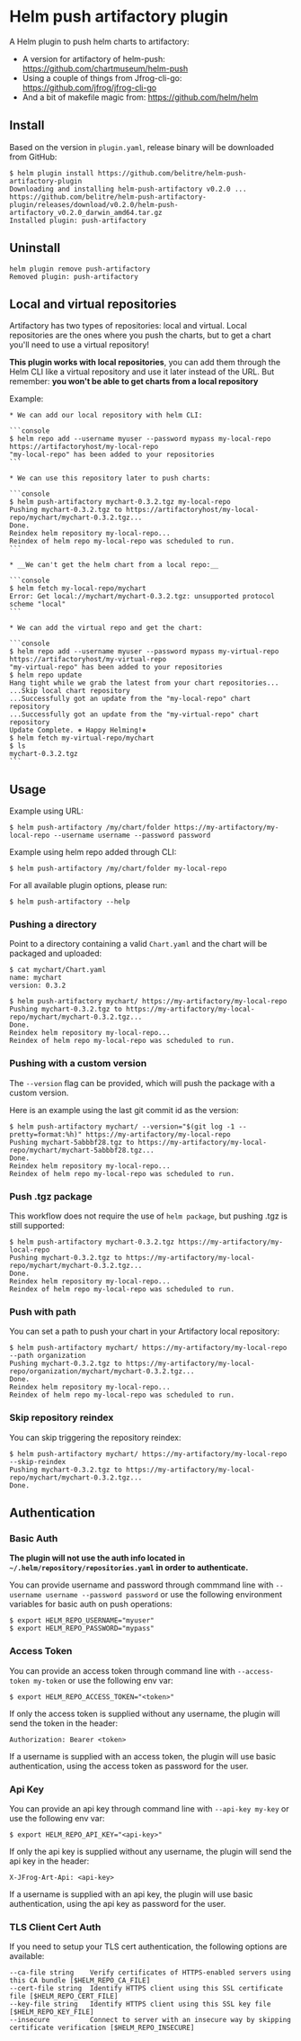 # Helm push artifactory plugin

A Helm plugin to push helm charts to artifactory:
 
 * A version for artifactory of helm-push: https://github.com/chartmuseum/helm-push
 * Using a couple of things from Jfrog-cli-go: https://github.com/jfrog/jfrog-cli-go
 * And a bit of makefile magic from: https://github.com/helm/helm

## Install
Based on the version in `plugin.yaml`, release binary will be downloaded from GitHub:

```
$ helm plugin install https://github.com/belitre/helm-push-artifactory-plugin
Downloading and installing helm-push-artifactory v0.2.0 ...
https://github.com/belitre/helm-push-artifactory-plugin/releases/download/v0.2.0/helm-push-artifactory_v0.2.0_darwin_amd64.tar.gz
Installed plugin: push-artifactory
```

## Uninstall

```
helm plugin remove push-artifactory
Removed plugin: push-artifactory
```

## Local and virtual repositories

Artifactory has two types of repositories: local and virtual. Local repositories are the ones where you push the charts, but to get a chart you'll need to use a virtual repository!

__This plugin works with local repositories__, you can add them through the Helm CLI like a virtual repository and use it later instead of the URL. But remember: __you won't be able to get charts from a local repository__

Example:

    * We can add our local repository with helm CLI:

    ```console
    $ helm repo add --username myuser --password mypass my-local-repo https://artifactoryhost/my-local-repo
    "my-local-repo" has been added to your repositories
    ```

    * We can use this repository later to push charts:

    ```console
    $ helm push-artifactory mychart-0.3.2.tgz my-local-repo 
    Pushing mychart-0.3.2.tgz to https://artifactoryhost/my-local-repo/mychart/mychart-0.3.2.tgz...
    Done.
    Reindex helm repository my-local-repo...
    Reindex of helm repo my-local-repo was scheduled to run.
    ```

    * __We can't get the helm chart from a local repo:__

    ```console
    $ helm fetch my-local-repo/mychart
    Error: Get local://mychart/mychart-0.3.2.tgz: unsupported protocol scheme "local"
    ```

    * We can add the virtual repo and get the chart:

    ```console
    $ helm repo add --username myuser --password mypass my-virtual-repo https://artifactoryhost/my-virtual-repo
    "my-virtual-repo" has been added to your repositories
    $ helm repo update
    Hang tight while we grab the latest from your chart repositories...
    ...Skip local chart repository
    ...Successfully got an update from the "my-local-repo" chart repository
    ...Successfully got an update from the "my-virtual-repo" chart repository
    Update Complete. ⎈ Happy Helming!⎈ 
    $ helm fetch my-virtual-repo/mychart
    $ ls
    mychart-0.3.2.tgz
    ``` 

## Usage

Example using URL:

```console
$ helm push-artifactory /my/chart/folder https://my-artifactory/my-local-repo --username username --password password
```

Example using helm repo added through CLI:
```console
$ helm push-artifactory /my/chart/folder my-local-repo
```

For all available plugin options, please run:
```console
$ helm push-artifactory --help
```

### Pushing a directory
Point to a directory containing a valid `Chart.yaml` and the chart will be packaged and uploaded:
```console
$ cat mychart/Chart.yaml
name: mychart
version: 0.3.2
```
```console
$ helm push-artifactory mychart/ https://my-artifactory/my-local-repo
Pushing mychart-0.3.2.tgz to https://my-artifactory/my-local-repo/mychart/mychart-0.3.2.tgz...
Done.
Reindex helm repository my-local-repo...
Reindex of helm repo my-local-repo was scheduled to run.
```

### Pushing with a custom version
The `--version` flag can be provided, which will push the package with a custom version.

Here is an example using the last git commit id as the version:
```console
$ helm push-artifactory mychart/ --version="$(git log -1 --pretty=format:%h)" https://my-artifactory/my-local-repo
Pushing mychart-5abbbf28.tgz to https://my-artifactory/my-local-repo/mychart/mychart-5abbbf28.tgz...
Done.
Reindex helm repository my-local-repo...
Reindex of helm repo my-local-repo was scheduled to run.
```

### Push .tgz package
This workflow does not require the use of `helm package`, but pushing .tgz is still supported:
```console
$ helm push-artifactory mychart-0.3.2.tgz https://my-artifactory/my-local-repo
Pushing mychart-0.3.2.tgz to https://my-artifactory/my-local-repo/mychart/mychart-0.3.2.tgz...
Done.
Reindex helm repository my-local-repo...
Reindex of helm repo my-local-repo was scheduled to run.
```

### Push with path
You can set a path to push your chart in your Artifactory local repository:
```console
$ helm push-artifactory mychart/ https://my-artifactory/my-local-repo --path organization
Pushing mychart-0.3.2.tgz to https://my-artifactory/my-local-repo/organization/mychart/mychart-0.3.2.tgz...
Done.
Reindex helm repository my-local-repo...
Reindex of helm repo my-local-repo was scheduled to run.
```

### Skip repository reindex
You can skip triggering the repository reindex:
```console
$ helm push-artifactory mychart/ https://my-artifactory/my-local-repo --skip-reindex
Pushing mychart-0.3.2.tgz to https://my-artifactory/my-local-repo/mychart/mychart-0.3.2.tgz...
Done.
```

## Authentication
### Basic Auth
__The plugin will not use the auth info located in `~/.helm/repository/repositories.yaml` in order to authenticate.__

You can provide username and password through commmand line with `--username username --password password` or use the following environment variables for basic auth on push operations:
```console
$ export HELM_REPO_USERNAME="myuser"
$ export HELM_REPO_PASSWORD="mypass"
```

### Access Token
You can provide an access token through command line with `--access-token my-token` or use the following env var:
```console
$ export HELM_REPO_ACCESS_TOKEN="<token>"
```

If only the access token is supplied without any username, the plugin will send the token in the header:
```
Authorization: Bearer <token>
```

If a username is supplied with an access token, the plugin will use basic authentication, using the access token as password for the user.

### Api Key
You can provide an api key through command line with `--api-key my-key` or use the following env var:
```console
$ export HELM_REPO_API_KEY="<api-key>"
```

If only the api key is supplied without any username, the plugin will send the api key in the header:
```
X-JFrog-Art-Api: <api-key>
```

If a username is supplied with an api key, the plugin will use basic authentication, using the api key as password for the user.

### TLS Client Cert Auth

If you need to setup your TLS cert authentication, the following options are available:

```
--ca-file string    Verify certificates of HTTPS-enabled servers using this CA bundle [$HELM_REPO_CA_FILE]
--cert-file string  Identify HTTPS client using this SSL certificate file [$HELM_REPO_CERT_FILE]
--key-file string   Identify HTTPS client using this SSL key file [$HELM_REPO_KEY_FILE]
--insecure          Connect to server with an insecure way by skipping certificate verification [$HELM_REPO_INSECURE]
```

